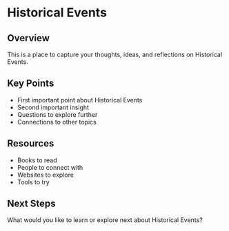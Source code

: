 # Historical Events

## Overview

This is a place to capture your thoughts, ideas, and reflections on Historical Events.

## Key Points

- First important point about Historical Events
- Second important insight
- Questions to explore further
- Connections to other topics

## Resources

- Books to read
- People to connect with
- Websites to explore
- Tools to try

## Next Steps

What would you like to learn or explore next about Historical Events?